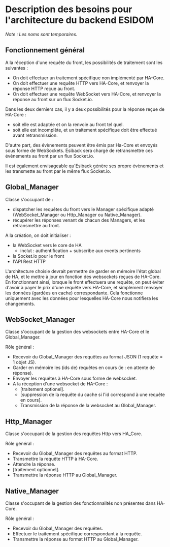 # Description des besoins pour l'architecture du backend ESIDOM

_Note : Les noms sont temporaires._

## Fonctionnement général

A la réception d'une requête du front, les possibilités de traitement sont les suivantes :

- On doit effectuer un traitement spécifique non implémenté par HA-Core.
- On doit effectuer une requête HTTP vers HA-Core, et renvoyer la réponse HTTP reçue au front.
- On doit effectuer une requête WebSocket vers HA-Core, et renvoyer la réponse au front sur un flux Socket.io.

Dans les deux derniers cas, il y a deux possibilités pour la réponse reçue de HA-Core :
- soit elle est adaptée et on la renvoie au front tel quel.
- soit elle est incomplète, et un traitement spécifique doit être effectué avant retransmission.

D'autre part, des évènements peuvent être émis par Ha-Core et envoyés sous forme de WebSockets. Esiback sera chargé de retransmettre ces évènements au front par un flux Socket.io.

Il est également envisageable qu'Esiback génère ses propre évènements et les transmette au front par le même flux Socket.io.

## Global_Manager

Classe s'occupant de :
- dispatcher les requêtes du front vers le Manager spécifique adapté (WebSocket_Manager ou Http_Manager ou Native_Manager).
- récupérer les réponses venant de chacun des Managers, et les retransmettre au front.


A la création, on doit initialiser :
- la WebSocket vers le core de HA
    - inclut : authentification + subscribe aux events pertinents
- la Socket.io pour le front
- l'API Rest HTTP

L'architecture choisie devrait permettre de garder en mémoire l'état global de HA, et le mettre à jour en fonction des websockets reçues de HA-Core.
En fonctionnant ainsi, lorsque le front effectuera une requête, on peut éviter d'avoir à payer le prix d'une requête vers HA-Core, et simplement renvoyer les données (gardées en cache) correspondante. Cela fonctionne uniquement avec les données pour lesquelles HA-Core nous notifiera les changements.

## WebSocket_Manager

Classe s'occupant de la gestion des websockets entre HA-Core et le Global_Manager.

Rôle général : 
- Recevoir du Global_Manager des requêtes au format JSON (1 requête = 1 objet JS).
- Garder en mémoire les (ids de) requêtes en cours (ie : en attente de réponse).
- Envoyer les requêtes à HA-Core sous forme de websocket.
- A la réception d'une websocket de HA-Core : 
    - [traitement optionel].
    - [suppression de la requête du cache si l'id correspond à une requête en cours].
    - Transmission de la réponse de la websocket au Global_Manager.

## Http_Manager

Classe s'occupant de la gestion des requêtes Http vers HA_Core.  

Rôle général :
- Recevoir du Global_Manager des requêtes au format HTTP.
- Transmettre la requête HTTP à HA-Core.
- Attendre la réponse.
- [traitement optionnel].
- Transmettre la réponse HTTP au Global_Manager.

## Native_Manager

Classe s'occupant de la gestion des fonctionnalités non présentes dans HA-Core.

Rôle général : 
- Recevoir du Global_Manager des requêtes.
- Effectuer le traitement spécifique correspondant à la requête.
- Transmettre la réponse au format HTTP au Global_Manager.


